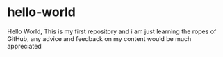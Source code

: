 # hello-world
Hello World, This is my first repository and i am just learning the ropes of GitHub, any advice and feedback on my content would be much appreciated
